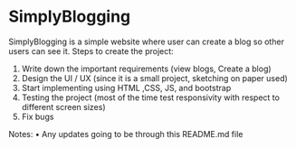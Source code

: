 # SimplyBlogging
SimplyBlogging is a simple website where user can create a blog so other users can see it.
Steps to create the project:
1.	Write down the important requirements (view blogs, Create a blog)
2.	Design the UI / UX (since it is a small project, sketching on paper used)
3.	Start implementing using HTML ,CSS, JS, and bootstrap 
4.	Testing the project (most of the time test responsivity with respect to different screen sizes)
5.	Fix bugs 

Notes:
•	Any updates going to be through this README.md file

